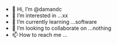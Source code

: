 - 👋 Hi, I’m @damandc
- 👀 I’m interested in ...xx
- 🌱 I’m currently learning ...software
- 💞️ I’m looking to collaborate on ...nothing
- 📫 How to reach me ...

<!---
damandc/damandc is a ✨ special ✨ repository because its `README.md` (this file) appears on your GitHub profile.
You can click the Preview link to take a look at your changes.
--->
